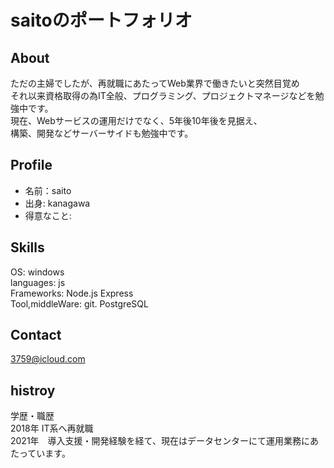 # saitoのポートフォリオ
## About
ただの主婦でしたが、再就職にあたってWeb業界で働きたいと突然目覚め  
それ以来資格取得の為IT全般、プログラミング、プロジェクトマネージなどを勉強中です。  
現在、Webサービスの運用だけでなく、5年後10年後を見据え、  
構築、開発などサーバーサイドも勉強中です。

##  Profile
 - 名前：saito  
 - 出身: kanagawa  
 - 得意なこと:
   
## Skills
OS: windows  
languages: js  
Frameworks: Node.js Express  
Tool,middleWare: git. PostgreSQL  

## Contact
3759@icloud.com

## histroy
学歴・職歴  
2018年 IT系へ再就職  
2021年　導入支援・開発経験を経て、現在はデータセンターにて運用業務にあたっています。  

